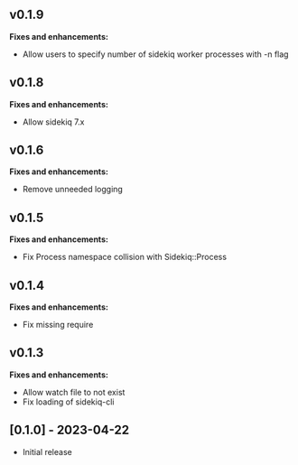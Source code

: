 ## v0.1.9

**Fixes and enhancements:**

- Allow users to specify number of sidekiq worker processes with -n flag

## v0.1.8

**Fixes and enhancements:**

- Allow sidekiq 7.x

## v0.1.6

**Fixes and enhancements:**

- Remove unneeded logging

## v0.1.5

**Fixes and enhancements:**

- Fix Process namespace collision with Sidekiq::Process

## v0.1.4

**Fixes and enhancements:**

- Fix missing require

## v0.1.3

**Fixes and enhancements:**

- Allow watch file to not exist
- Fix loading of sidekiq-cli

## [0.1.0] - 2023-04-22

- Initial release
